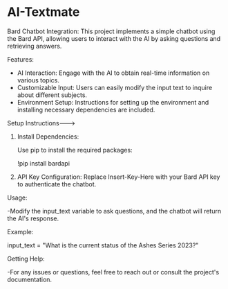 ﻿# AI-Textmate
Bard Chatbot Integration:
This project implements a simple chatbot using the Bard API, allowing users to interact with the AI by asking questions and retrieving answers.


Features:
- AI Interaction: Engage with the AI to obtain real-time information on various topics.
- Customizable Input: Users can easily modify the input text to inquire about different subjects.
- Environment Setup: Instructions for setting up the environment and installing necessary dependencies are included.

Setup Instructions--->
1. Install Dependencies:
   
   Use pip to install the required packages:
   
   !pip install bardapi

3. API Key Configuration: Replace Insert-Key-Here with your Bard API key to authenticate the chatbot.


Usage:

-Modify the input_text variable to ask questions, and the chatbot will return the AI's response.

Example:

input_text = "What is the current status of the Ashes Series 2023?"

Getting Help:

-For any issues or questions, feel free to reach out or consult the project's documentation.
